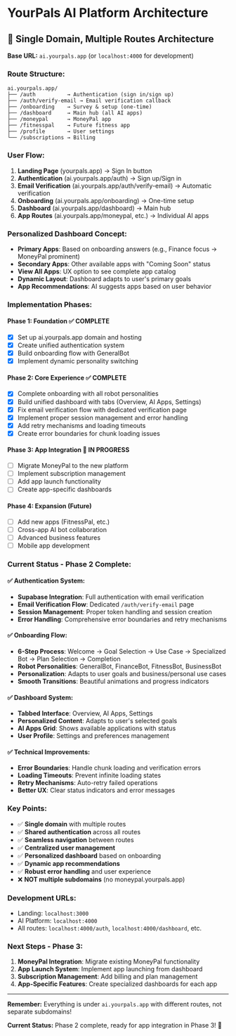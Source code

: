 # YourPals AI Platform Architecture

## 🎯 **Single Domain, Multiple Routes Architecture**

**Base URL:** `ai.yourpals.app` (or `localhost:4000` for development)

### **Route Structure:**
```
ai.yourpals.app/
├── /auth          → Authentication (sign in/sign up)
├── /auth/verify-email → Email verification callback
├── /onboarding    → Survey & setup (one-time)
├── /dashboard     → Main hub (all AI apps)
├── /moneypal      → MoneyPal app
├── /fitnesspal    → Future fitness app
├── /profile       → User settings
└── /subscriptions → Billing
```

### **User Flow:**
1. **Landing Page** (yourpals.app) → Sign In button
2. **Authentication** (ai.yourpals.app/auth) → Sign up/Sign in
3. **Email Verification** (ai.yourpals.app/auth/verify-email) → Automatic verification
4. **Onboarding** (ai.yourpals.app/onboarding) → One-time setup
5. **Dashboard** (ai.yourpals.app/dashboard) → Main hub
6. **App Routes** (ai.yourpals.app/moneypal, etc.) → Individual AI apps

### **Personalized Dashboard Concept:**
- **Primary Apps**: Based on onboarding answers (e.g., Finance focus → MoneyPal prominent)
- **Secondary Apps**: Other available apps with "Coming Soon" status
- **View All Apps**: UX option to see complete app catalog
- **Dynamic Layout**: Dashboard adapts to user's primary goals
- **App Recommendations**: AI suggests apps based on user behavior

### **Implementation Phases:**

#### **Phase 1: Foundation ✅ COMPLETE**
- [x] Set up ai.yourpals.app domain and hosting
- [x] Create unified authentication system
- [x] Build onboarding flow with GeneralBot
- [x] Implement dynamic personality switching

#### **Phase 2: Core Experience ✅ COMPLETE**
- [x] Complete onboarding with all robot personalities
- [x] Build unified dashboard with tabs (Overview, AI Apps, Settings)
- [x] Fix email verification flow with dedicated verification page
- [x] Implement proper session management and error handling
- [x] Add retry mechanisms and loading timeouts
- [x] Create error boundaries for chunk loading issues

#### **Phase 3: App Integration 🚧 IN PROGRESS**
- [ ] Migrate MoneyPal to the new platform
- [ ] Implement subscription management
- [ ] Add app launch functionality
- [ ] Create app-specific dashboards

#### **Phase 4: Expansion (Future)**
- [ ] Add new apps (FitnessPal, etc.)
- [ ] Cross-app AI bot collaboration
- [ ] Advanced business features
- [ ] Mobile app development

### **Current Status - Phase 2 Complete:**

#### **✅ Authentication System:**
- **Supabase Integration**: Full authentication with email verification
- **Email Verification Flow**: Dedicated `/auth/verify-email` page
- **Session Management**: Proper token handling and session creation
- **Error Handling**: Comprehensive error boundaries and retry mechanisms

#### **✅ Onboarding Flow:**
- **6-Step Process**: Welcome → Goal Selection → Use Case → Specialized Bot → Plan Selection → Completion
- **Robot Personalities**: GeneralBot, FinanceBot, FitnessBot, BusinessBot
- **Personalization**: Adapts to user goals and business/personal use cases
- **Smooth Transitions**: Beautiful animations and progress indicators

#### **✅ Dashboard System:**
- **Tabbed Interface**: Overview, AI Apps, Settings
- **Personalized Content**: Adapts to user's selected goals
- **AI Apps Grid**: Shows available applications with status
- **User Profile**: Settings and preferences management

#### **✅ Technical Improvements:**
- **Error Boundaries**: Handle chunk loading and verification errors
- **Loading Timeouts**: Prevent infinite loading states
- **Retry Mechanisms**: Auto-retry failed operations
- **Better UX**: Clear status indicators and error messages

### **Key Points:**
- ✅ **Single domain** with multiple routes
- ✅ **Shared authentication** across all routes
- ✅ **Seamless navigation** between routes
- ✅ **Centralized user management**
- ✅ **Personalized dashboard** based on onboarding
- ✅ **Dynamic app recommendations**
- ✅ **Robust error handling** and user experience
- ❌ **NOT multiple subdomains** (no moneypal.yourpals.app)

### **Development URLs:**
- Landing: `localhost:3000`
- AI Platform: `localhost:4000`
- All routes: `localhost:4000/auth`, `localhost:4000/dashboard`, etc.

### **Next Steps - Phase 3:**
1. **MoneyPal Integration**: Migrate existing MoneyPal functionality
2. **App Launch System**: Implement app launching from dashboard
3. **Subscription Management**: Add billing and plan management
4. **App-Specific Features**: Create specialized dashboards for each app

---
**Remember:** Everything is under `ai.yourpals.app` with different routes, not separate subdomains!

**Current Status:** Phase 2 complete, ready for app integration in Phase 3! 🚀
